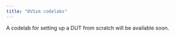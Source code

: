 ```yaml
---
title: "DVSim codelabs"
---
```


A codelab for setting up a DUT from scratch will be available soon.
